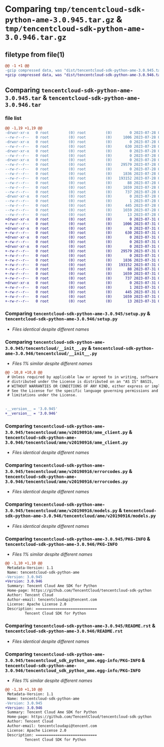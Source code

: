 # Comparing `tmp/tencentcloud-sdk-python-ame-3.0.945.tar.gz` & `tmp/tencentcloud-sdk-python-ame-3.0.946.tar.gz`

## filetype from file(1)

```diff
@@ -1 +1 @@
-gzip compressed data, was "dist/tencentcloud-sdk-python-ame-3.0.945.tar", last modified: Fri Jul 28 00:20:32 2023, max compression
+gzip compressed data, was "dist/tencentcloud-sdk-python-ame-3.0.946.tar", last modified: Mon Jul 31 00:18:20 2023, max compression
```

## Comparing `tencentcloud-sdk-python-ame-3.0.945.tar` & `tencentcloud-sdk-python-ame-3.0.946.tar`

### file list

```diff
@@ -1,19 +1,19 @@
-drwxr-xr-x   0 root         (0) root         (0)        0 2023-07-28 00:20:32.000000 tencentcloud-sdk-python-ame-3.0.945/
--rw-r--r--   0 root         (0) root         (0)     1006 2023-07-28 00:20:32.000000 tencentcloud-sdk-python-ame-3.0.945/setup.py
-drwxr-xr-x   0 root         (0) root         (0)        0 2023-07-28 00:20:32.000000 tencentcloud-sdk-python-ame-3.0.945/tencentcloud/
--rw-r--r--   0 root         (0) root         (0)      630 2023-07-28 00:20:32.000000 tencentcloud-sdk-python-ame-3.0.945/tencentcloud/__init__.py
-drwxr-xr-x   0 root         (0) root         (0)        0 2023-07-28 00:20:32.000000 tencentcloud-sdk-python-ame-3.0.945/tencentcloud/ame/
--rw-r--r--   0 root         (0) root         (0)        0 2023-07-28 00:20:32.000000 tencentcloud-sdk-python-ame-3.0.945/tencentcloud/ame/__init__.py
-drwxr-xr-x   0 root         (0) root         (0)        0 2023-07-28 00:20:32.000000 tencentcloud-sdk-python-ame-3.0.945/tencentcloud/ame/v20190916/
--rw-r--r--   0 root         (0) root         (0)    29579 2023-07-28 00:20:32.000000 tencentcloud-sdk-python-ame-3.0.945/tencentcloud/ame/v20190916/ame_client.py
--rw-r--r--   0 root         (0) root         (0)        0 2023-07-28 00:20:32.000000 tencentcloud-sdk-python-ame-3.0.945/tencentcloud/ame/v20190916/__init__.py
--rw-r--r--   0 root         (0) root         (0)     1836 2023-07-28 00:20:32.000000 tencentcloud-sdk-python-ame-3.0.945/tencentcloud/ame/v20190916/errorcodes.py
--rw-r--r--   0 root         (0) root         (0)   193152 2023-07-28 00:20:32.000000 tencentcloud-sdk-python-ame-3.0.945/tencentcloud/ame/v20190916/models.py
--rw-r--r--   0 root         (0) root         (0)       88 2023-07-28 00:20:32.000000 tencentcloud-sdk-python-ame-3.0.945/setup.cfg
--rw-r--r--   0 root         (0) root         (0)     1659 2023-07-28 00:20:32.000000 tencentcloud-sdk-python-ame-3.0.945/PKG-INFO
--rw-r--r--   0 root         (0) root         (0)      737 2023-07-28 00:20:32.000000 tencentcloud-sdk-python-ame-3.0.945/README.rst
-drwxr-xr-x   0 root         (0) root         (0)        0 2023-07-28 00:20:32.000000 tencentcloud-sdk-python-ame-3.0.945/tencentcloud_sdk_python_ame.egg-info/
--rw-r--r--   0 root         (0) root         (0)        1 2023-07-28 00:20:32.000000 tencentcloud-sdk-python-ame-3.0.945/tencentcloud_sdk_python_ame.egg-info/dependency_links.txt
--rw-r--r--   0 root         (0) root         (0)      445 2023-07-28 00:20:32.000000 tencentcloud-sdk-python-ame-3.0.945/tencentcloud_sdk_python_ame.egg-info/SOURCES.txt
--rw-r--r--   0 root         (0) root         (0)     1659 2023-07-28 00:20:32.000000 tencentcloud-sdk-python-ame-3.0.945/tencentcloud_sdk_python_ame.egg-info/PKG-INFO
--rw-r--r--   0 root         (0) root         (0)       13 2023-07-28 00:20:32.000000 tencentcloud-sdk-python-ame-3.0.945/tencentcloud_sdk_python_ame.egg-info/top_level.txt
+drwxr-xr-x   0 root         (0) root         (0)        0 2023-07-31 00:18:20.000000 tencentcloud-sdk-python-ame-3.0.946/
+-rw-r--r--   0 root         (0) root         (0)     1006 2023-07-31 00:18:20.000000 tencentcloud-sdk-python-ame-3.0.946/setup.py
+drwxr-xr-x   0 root         (0) root         (0)        0 2023-07-31 00:18:20.000000 tencentcloud-sdk-python-ame-3.0.946/tencentcloud/
+-rw-r--r--   0 root         (0) root         (0)      630 2023-07-31 00:18:20.000000 tencentcloud-sdk-python-ame-3.0.946/tencentcloud/__init__.py
+drwxr-xr-x   0 root         (0) root         (0)        0 2023-07-31 00:18:20.000000 tencentcloud-sdk-python-ame-3.0.946/tencentcloud/ame/
+-rw-r--r--   0 root         (0) root         (0)        0 2023-07-31 00:18:20.000000 tencentcloud-sdk-python-ame-3.0.946/tencentcloud/ame/__init__.py
+drwxr-xr-x   0 root         (0) root         (0)        0 2023-07-31 00:18:20.000000 tencentcloud-sdk-python-ame-3.0.946/tencentcloud/ame/v20190916/
+-rw-r--r--   0 root         (0) root         (0)    29579 2023-07-31 00:18:20.000000 tencentcloud-sdk-python-ame-3.0.946/tencentcloud/ame/v20190916/ame_client.py
+-rw-r--r--   0 root         (0) root         (0)        0 2023-07-31 00:18:20.000000 tencentcloud-sdk-python-ame-3.0.946/tencentcloud/ame/v20190916/__init__.py
+-rw-r--r--   0 root         (0) root         (0)     1836 2023-07-31 00:18:20.000000 tencentcloud-sdk-python-ame-3.0.946/tencentcloud/ame/v20190916/errorcodes.py
+-rw-r--r--   0 root         (0) root         (0)   193152 2023-07-31 00:18:20.000000 tencentcloud-sdk-python-ame-3.0.946/tencentcloud/ame/v20190916/models.py
+-rw-r--r--   0 root         (0) root         (0)       88 2023-07-31 00:18:20.000000 tencentcloud-sdk-python-ame-3.0.946/setup.cfg
+-rw-r--r--   0 root         (0) root         (0)     1659 2023-07-31 00:18:20.000000 tencentcloud-sdk-python-ame-3.0.946/PKG-INFO
+-rw-r--r--   0 root         (0) root         (0)      737 2023-07-31 00:18:20.000000 tencentcloud-sdk-python-ame-3.0.946/README.rst
+drwxr-xr-x   0 root         (0) root         (0)        0 2023-07-31 00:18:20.000000 tencentcloud-sdk-python-ame-3.0.946/tencentcloud_sdk_python_ame.egg-info/
+-rw-r--r--   0 root         (0) root         (0)        1 2023-07-31 00:18:20.000000 tencentcloud-sdk-python-ame-3.0.946/tencentcloud_sdk_python_ame.egg-info/dependency_links.txt
+-rw-r--r--   0 root         (0) root         (0)      445 2023-07-31 00:18:20.000000 tencentcloud-sdk-python-ame-3.0.946/tencentcloud_sdk_python_ame.egg-info/SOURCES.txt
+-rw-r--r--   0 root         (0) root         (0)     1659 2023-07-31 00:18:20.000000 tencentcloud-sdk-python-ame-3.0.946/tencentcloud_sdk_python_ame.egg-info/PKG-INFO
+-rw-r--r--   0 root         (0) root         (0)       13 2023-07-31 00:18:20.000000 tencentcloud-sdk-python-ame-3.0.946/tencentcloud_sdk_python_ame.egg-info/top_level.txt
```

### Comparing `tencentcloud-sdk-python-ame-3.0.945/setup.py` & `tencentcloud-sdk-python-ame-3.0.946/setup.py`

 * *Files identical despite different names*

### Comparing `tencentcloud-sdk-python-ame-3.0.945/tencentcloud/__init__.py` & `tencentcloud-sdk-python-ame-3.0.946/tencentcloud/__init__.py`

 * *Files 1% similar despite different names*

```diff
@@ -10,8 +10,8 @@
 # Unless required by applicable law or agreed to in writing, software
 # distributed under the License is distributed on an "AS IS" BASIS,
 # WITHOUT WARRANTIES OR CONDITIONS OF ANY KIND, either express or implied.
 # See the License for the specific language governing permissions and
 # limitations under the License.
 
 
-__version__ = '3.0.945'
+__version__ = '3.0.946'
```

### Comparing `tencentcloud-sdk-python-ame-3.0.945/tencentcloud/ame/v20190916/ame_client.py` & `tencentcloud-sdk-python-ame-3.0.946/tencentcloud/ame/v20190916/ame_client.py`

 * *Files identical despite different names*

### Comparing `tencentcloud-sdk-python-ame-3.0.945/tencentcloud/ame/v20190916/errorcodes.py` & `tencentcloud-sdk-python-ame-3.0.946/tencentcloud/ame/v20190916/errorcodes.py`

 * *Files identical despite different names*

### Comparing `tencentcloud-sdk-python-ame-3.0.945/tencentcloud/ame/v20190916/models.py` & `tencentcloud-sdk-python-ame-3.0.946/tencentcloud/ame/v20190916/models.py`

 * *Files identical despite different names*

### Comparing `tencentcloud-sdk-python-ame-3.0.945/PKG-INFO` & `tencentcloud-sdk-python-ame-3.0.946/PKG-INFO`

 * *Files 1% similar despite different names*

```diff
@@ -1,10 +1,10 @@
 Metadata-Version: 1.1
 Name: tencentcloud-sdk-python-ame
-Version: 3.0.945
+Version: 3.0.946
 Summary: Tencent Cloud Ame SDK for Python
 Home-page: https://github.com/TencentCloud/tencentcloud-sdk-python
 Author: Tencent Cloud
 Author-email: tencentcloudapi@tencent.com
 License: Apache License 2.0
 Description: ============================
         Tencent Cloud SDK for Python
```

### Comparing `tencentcloud-sdk-python-ame-3.0.945/README.rst` & `tencentcloud-sdk-python-ame-3.0.946/README.rst`

 * *Files identical despite different names*

### Comparing `tencentcloud-sdk-python-ame-3.0.945/tencentcloud_sdk_python_ame.egg-info/PKG-INFO` & `tencentcloud-sdk-python-ame-3.0.946/tencentcloud_sdk_python_ame.egg-info/PKG-INFO`

 * *Files 1% similar despite different names*

```diff
@@ -1,10 +1,10 @@
 Metadata-Version: 1.1
 Name: tencentcloud-sdk-python-ame
-Version: 3.0.945
+Version: 3.0.946
 Summary: Tencent Cloud Ame SDK for Python
 Home-page: https://github.com/TencentCloud/tencentcloud-sdk-python
 Author: Tencent Cloud
 Author-email: tencentcloudapi@tencent.com
 License: Apache License 2.0
 Description: ============================
         Tencent Cloud SDK for Python
```

